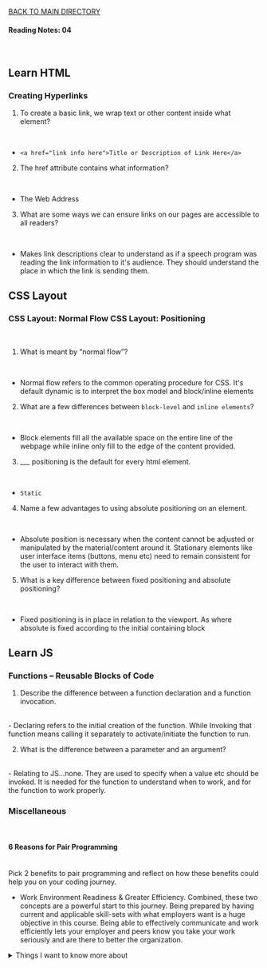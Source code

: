 [BACK TO MAIN DIRECTORY](../README.md)

#### Reading Notes: 04
<br>

## Learn HTML

### Creating Hyperlinks

1. To create a basic link, we wrap text or other content inside what element?
<br>

- `<a href="link info here">Title or Description of Link Here</a>`

2. The href attribute contains what information?
<br>

- The Web Address

3. What are some ways we can ensure links on our pages are accessible to all readers?
<br>
 
 - Makes link descriptions clear to understand as if a speech program was reading the link information to it's audience. They should understand the place in which the link is sending them.

## CSS Layout

### CSS Layout: Normal Flow CSS Layout: Positioning
<br>

1. What is meant by “normal flow”?
<br>

- Normal flow refers to the common operating procedure for CSS. It's default dynamic is to interpret the box model and block/inline elements

2. What are a few differences between `block-level` and `inline elements`?
<br>

- Block elements fill all the available space on the entire line of the webpage while inline only fill to the edge of the content provided.

3. ___ positioning is the default for every html element.
<br>

- `Static`

4. Name a few advantages to using absolute positioning on an element.
<br>

- Absolute position is necessary when the content cannot be adjusted or manipulated by the material/content around it. Stationary elements like user interface items (buttons, menu etc) need to remain consistent for the user to interact with them.

5. What is a key difference between fixed positioning and absolute positioning?
<br>

- Fixed positioning is in place in relation to the viewport. As where absolute is fixed according to the initial containing block


## Learn JS

### Functions – Reusable Blocks of Code

1. Describe the difference between a function declaration and a function invocation.
<br>
 - Declaring refers to the initial creation of the function. While Invoking that function means calling it separately to activate/initiate the function to run.

2. What is the difference between a parameter and an argument?
<br>
 - Relating to JS...none. They are used to specify when a value etc should be invoked. It is needed for the function to understand when to work, and for the function to work properly.


### Miscellaneous
<br>

#### 6 Reasons for Pair Programming
<br>
Pick 2 benefits to pair programming and reflect on how these benefits could help you on your coding journey.

- Work Environment Readiness & Greater Efficiency. Combined, these two concepts are a powerful start to this journey. Being prepared by having current and applicable skill-sets with what employers want is a huge objective in this course. Being able to effectively communicate and work efficiently lets your employer and peers know you take your work seriously and are there to better the organization.


<details>
<summary>Things I want to know more about</summary>

Begin writing here...
  
</details>